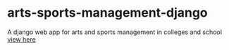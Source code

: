 # arts-sports-management-django
A django web app for arts and sports management in colleges and school
[view here](https://ilyasbabu.github.io/arts-sports-management-django/layouts)
